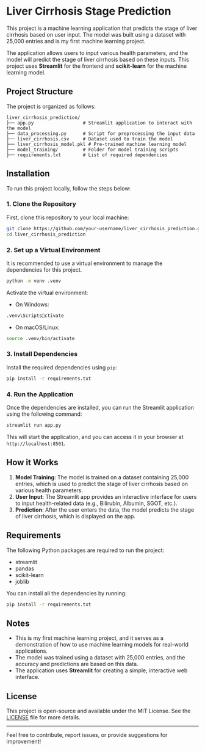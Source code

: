 
# Liver Cirrhosis Stage Prediction

This project is a machine learning application that predicts the stage of liver cirrhosis based on user input. The model was built using a dataset with 25,000 entries and is my first machine learning project.

The application allows users to input various health parameters, and the model will predict the stage of liver cirrhosis based on these inputs. This project uses **Streamlit** for the frontend and **scikit-learn** for the machine learning model.

## Project Structure

The project is organized as follows:

```
liver_cirrhosis_prediction/
├── app.py                  # Streamlit application to interact with the model
├── data_processing.py      # Script for preprocessing the input data
├── liver_cirrhosis.csv     # Dataset used to train the model 
├── liver_cirrhosis_model.pkl # Pre-trained machine learning model
├── model_training/         # Folder for model training scripts 
├── requirements.txt        # List of required dependencies
```

## Installation

To run this project locally, follow the steps below:

### 1. Clone the Repository

First, clone this repository to your local machine:

```bash
git clone https://github.com/your-username/liver_cirrhosis_prediction.git
cd liver_cirrhosis_prediction
```

### 2. Set up a Virtual Environment

It is recommended to use a virtual environment to manage the dependencies for this project.

```bash
python -m venv .venv
```

Activate the virtual environment:

- On Windows:

```bash
.venv\Scriptsctivate
```

- On macOS/Linux:

```bash
source .venv/bin/activate
```

### 3. Install Dependencies

Install the required dependencies using `pip`:

```bash
pip install -r requirements.txt
```

### 4. Run the Application

Once the dependencies are installed, you can run the Streamlit application using the following command:

```bash
streamlit run app.py
```

This will start the application, and you can access it in your browser at `http://localhost:8501`.

## How it Works

1. **Model Training**: The model is trained on a dataset containing 25,000 entries, which is used to predict the stage of liver cirrhosis based on various health parameters.
2. **User Input**: The Streamlit app provides an interactive interface for users to input health-related data (e.g., Bilirubin, Albumin, SGOT, etc.).
3. **Prediction**: After the user enters the data, the model predicts the stage of liver cirrhosis, which is displayed on the app.

## Requirements

The following Python packages are required to run the project:

- streamlit
- pandas
- scikit-learn
- joblib

You can install all the dependencies by running:

```bash
pip install -r requirements.txt
```

## Notes

- This is my first machine learning project, and it serves as a demonstration of how to use machine learning models for real-world applications.
- The model was trained using a dataset with 25,000 entries, and the accuracy and predictions are based on this data.
- The application uses **Streamlit** for creating a simple, interactive web interface.

## License

This project is open-source and available under the MIT License. See the [LICENSE](LICENSE) file for more details.

---

Feel free to contribute, report issues, or provide suggestions for improvement!
